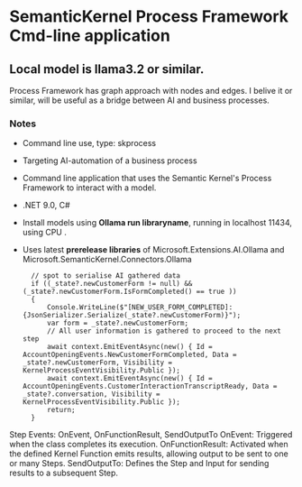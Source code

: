 # SemanticKernel Process Framework Cmd-line application 
## Local model is llama3.2 or similar. 


Process Framework has graph approach with nodes and edges.
I belive it or similar, will be useful as a bridge between AI and business processes.

### Notes
- Command line use, type: skprocess
- Targeting AI-automation of a business process
- Command line application that uses the Semantic Kernel's Process Framework to interact with a model.
- .NET 9.0,  C#  
- Install models using **Ollama run libraryname**, running in localhost 11434, using CPU .
- Uses latest **prerelease libraries** of Microsoft.Extensions.AI.Ollama and Microsoft.SemanticKernel.Connectors.Ollama



        // spot to serialise AI gathered data
        if ((_state?.newCustomerForm != null) && (_state?.newCustomerForm.IsFormCompleted() == true ))
        {
            Console.WriteLine($"[NEW_USER_FORM_COMPLETED]: {JsonSerializer.Serialize(_state?.newCustomerForm)}");
            var form = _state?.newCustomerForm;
            // All user information is gathered to proceed to the next step
            await context.EmitEventAsync(new() { Id = AccountOpeningEvents.NewCustomerFormCompleted, Data = _state?.newCustomerForm, Visibility = KernelProcessEventVisibility.Public });
            await context.EmitEventAsync(new() { Id = AccountOpeningEvents.CustomerInteractionTranscriptReady, Data = _state?.conversation, Visibility = KernelProcessEventVisibility.Public });
            return;
        }



Step Events: OnEvent, OnFunctionResult, SendOutputTo
OnEvent: Triggered when the class completes its execution.
OnFunctionResult: Activated when the defined Kernel Function emits results, allowing output to be sent to one or many Steps.
SendOutputTo: Defines the Step and Input for sending results to a subsequent Step.

